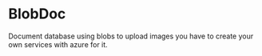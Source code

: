 # BlobDoc
Document database using blobs to upload images
you have to create your own services with azure for it.
